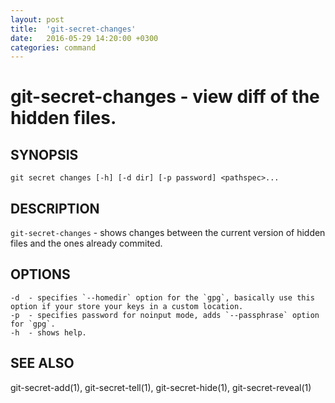 ```yaml
---
layout: post
title:  'git-secret-changes'
date:   2016-05-29 14:20:00 +0300
categories: command
---
```

git-secret-changes - view diff of the hidden files.
===================================================

## SYNOPSIS

    git secret changes [-h] [-d dir] [-p password] <pathspec>...


## DESCRIPTION
`git-secret-changes` - shows changes between the current version of hidden files and the ones already commited.


## OPTIONS

    -d  - specifies `--homedir` option for the `gpg`, basically use this option if your store your keys in a custom location.
    -p  - specifies password for noinput mode, adds `--passphrase` option for `gpg`.
    -h  - shows help.


## SEE ALSO

git-secret-add(1), git-secret-tell(1), git-secret-hide(1), git-secret-reveal(1)
